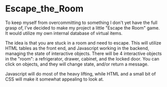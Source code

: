 # Escape_the_Room

To keep myself from overcommitting to something I don't yet have the full grasp of, I've decided to make my project a little "Escape the Room" game. It would utilize my own internal database of virtual items.

The idea is that you are stuck in a room and need to escape. This will utilize HTML tables as the front end, and Javascript working in the backend, managing the state of interactive objects. There will be 4 interactive objects in the "room": a refrigerator, drawer, cabinet, and the locked door. You can click on objects, and they will change state, and/or return a message.

Javascript will do most of the heavy lifting, while HTML and a small bit of CSS will make it somewhat appealing to look at. 
